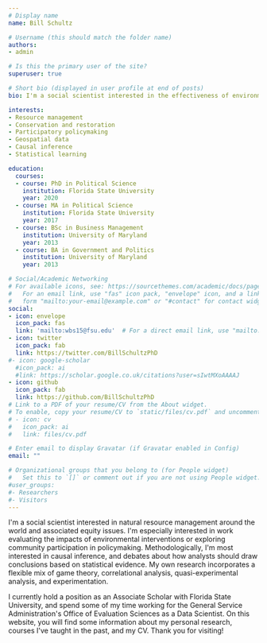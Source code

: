 ```yaml
---
# Display name
name: Bill Schultz

# Username (this should match the folder name)
authors:
- admin

# Is this the primary user of the site?
superuser: true

# Short bio (displayed in user profile at end of posts)
bio: I'm a social scientist interested in the effectiveness of environmental interventions, the equity implications of environmental policy, and the ways policy researchers use statistics to draw conclusions about the world. I specialize in analysis through R, Stata, and various geospatial software.

interests:
- Resource management
- Conservation and restoration
- Participatory policymaking
- Geospatial data
- Causal inference
- Statistical learning

education:
  courses:
  - course: PhD in Political Science
    institution: Florida State University
    year: 2020
  - course: MA in Political Science
    institution: Florida State University
    year: 2017
  - course: BSc in Business Management
    institution: University of Maryland
    year: 2013
  - course: BA in Government and Politics
    institution: University of Maryland
    year: 2013

# Social/Academic Networking
# For available icons, see: https://sourcethemes.com/academic/docs/page-builder/#icons
#   For an email link, use "fas" icon pack, "envelope" icon, and a link in the
#   form "mailto:your-email@example.com" or "#contact" for contact widget.
social:
- icon: envelope
  icon_pack: fas
  link: 'mailto:wbs15@fsu.edu'  # For a direct email link, use "mailto:test@example.org".
- icon: twitter
  icon_pack: fab
  link: https://twitter.com/BillSchultzPhD
#- icon: google-scholar
  #icon_pack: ai
  #link: https://scholar.google.co.uk/citations?user=sIwtMXoAAAAJ
- icon: github
  icon_pack: fab
  link: https://github.com/BillSchultzPhD
# Link to a PDF of your resume/CV from the About widget.
# To enable, copy your resume/CV to `static/files/cv.pdf` and uncomment the lines below.
# - icon: cv
#   icon_pack: ai
#   link: files/cv.pdf

# Enter email to display Gravatar (if Gravatar enabled in Config)
email: ""

# Organizational groups that you belong to (for People widget)
#   Set this to `[]` or comment out if you are not using People widget.
#user_groups:
#- Researchers
#- Visitors
---
```


I'm a social scientist interested in natural resource management around the world and associated equity issues. I'm especially interested in work evaluating the impacts of environmental interventions or exploring community participation in policymaking. Methodologically, I'm most interested in causal inference, and debates about how analysts should draw conclusions based on statistical evidence. My own research incorporates a flexible mix of game theory, correlational analysis, quasi-experimental analysis, and experimentation.

I currently hold a position as an Associate Scholar with Florida State University, and spend some of my time working for the General Service Administration's Office of Evaluation Sciences as a Data Scientist. On this website, you will find some information about my personal research, courses I've taught in the past, and my CV. Thank you for visiting!
